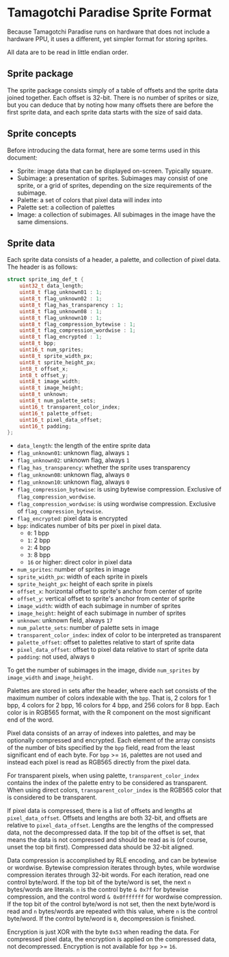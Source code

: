 # Tamagotchi Paradise Sprite Format

Because Tamagotchi Paradise runs on hardware that does not include a hardware
PPU, it uses a different, yet simpler format for storing sprites.

All data are to be read in little endian order.

## Sprite package

The sprite package consists simply of a table of offsets and the sprite data
joined together. Each offset is 32-bit. There is no number of sprites or size,
but you can deduce that by noting how many offsets there are before the first
sprite data, and each sprite data starts with the size of said data.

## Sprite concepts

Before introducing the data format, here are some terms used in this document:

- Sprite: image data that can be displayed on-screen. Typically square.
- Subimage: a presentation of sprites. Subimages may consist of one sprite,
  or a grid of sprites, depending on the size requirements of the subimage.
- Palette: a set of colors that pixel data will index into
- Palette set: a collection of palettes
- Image: a collection of subimages. All subimages in the image have the same
  dimensions.

## Sprite data

Each sprite data consists of a header, a palette, and collection of pixel data.
The header is as follows:

```c
struct sprite_img_def_t {
    uint32_t data_length;
    uint8_t flag_unknown01 : 1;
    uint8_t flag_unknown02 : 1;
    uint8_t flag_has_transparency : 1;
    uint8_t flag_unknown08 : 1;
    uint8_t flag_unknown10 : 1;
    uint8_t flag_compression_bytewise : 1;
    uint8_t flag_compression_wordwise : 1;
    uint8_t flag_encrypted : 1;
    uint8_t bpp;
    uint16_t num_sprites;
    uint8_t sprite_width_px;
    uint8_t sprite_height_px;
    int8_t offset_x;
    int8_t offset_y;
    uint8_t image_width;
    uint8_t image_height;
    uint8_t unknown;
    uint8_t num_palette_sets;
    uint16_t transparent_color_index;
    uint16_t palette_offset;
    uint16_t pixel_data_offset;
    uint16_t padding;
};
```

- `data_length`: the length of the entire sprite data
- `flag_unknown01`: unknown flag, always `1`
- `flag_unknown02`: unknown flag, always `1`
- `flag_has_transparency`: whether the sprite uses transparency
- `flag_unknown08`: unknown flag, always `0`
- `flag_unknown10`: unknown flag, always `0`
- `flag_compression_bytewise`: is using bytewise compression. Exclusive of
  `flag_compression_wordwise`.
- `flag_compression_wordwise`: is using wordwise compression. Exclusive of
  `flag_compression_bytewise`.
- `flag_encrypted`: pixel data is encrypted
- `bpp`: indicates number of bits per pixel in pixel data.
  - `0`: 1 bpp
  - `1`: 2 bpp
  - `2`: 4 bpp
  - `3`: 8 bpp
  - `16` or higher: direct color in pixel data
- `num_sprites`: number of sprites in image
- `sprite_width_px`: width of each sprite in pixels
- `sprite_height_px`: height of each sprite in pixels
- `offset_x`: horizontal offset to sprite's anchor from center of sprite
- `offset_y`: vertical offset to sprite's anchor from center of sprite
- `image_width`: width of each subimage in number of sprites
- `image_height`: height of each subimage in number of sprites
- `unknown`: unknown field, always `17`
- `num_palette_sets`: number of palette sets in image
- `transparent_color_index`: index of color to be interpreted as transparent
- `palette_offset`: offset to palettes relative to start of sprite data
- `pixel_data_offset`: offset to pixel data relative to start of sprite data
- `padding`: not used, always `0`

To get the number of subimages in the image, divide `num_sprites` by
`image_width` and `image_height`.

Palettes are stored in sets after the header, where each set consists of the
maximum number of colors indexable with the `bpp`. That is, 2 colors for 1 bpp,
4 colors for 2 bpp, 16 colors for 4 bpp, and 256 colors for 8 bpp. Each color
is in RGB565 format, with the R component on the most significant end of the
word.

Pixel data consists of an array of indexes into palettes, and may be optionally
compressed and encrypted. Each element of the array consists of the number of
bits specified by the `bpp` field, read from the least significant end of each
byte. For `bpp` >= `16`, palettes are not used and instead each pixel is read
as RGB565 directly from the pixel data.

For transparent pixels, when using palette, `transparent_color_index` contains
the index of the palette entry to be considered as transparent. When using
direct colors, `transparent_color_index` is the RGB565 color that is considered
to be transparent.

If pixel data is compressed, there is a list of offsets and lengths at
`pixel_data_offset`. Offsets and lengths are both 32-bit, and offsets are
relative to `pixel_data_offset`. Lengths are the lengths of the compressed data,
not the decompressed data. If the top bit of the offset is set, that means the
data is not compressed and should be read as is (of course, unset the top bit
first). Compressed data should be 32-bit aligned.

Data compression is accomplished by RLE encoding, and can be bytewise or wordwise.
Bytewise compression iterates through bytes, while wordwise compression iterates
through 32-bit words. For each iteration, read one control byte/word. If the top
bit of the byte/word is set, the next `n` bytes/words are literals. `n` is
the control byte `& 0x7f` for bytewise compression, and the control word
`& 0x0fffffff` for wordwise compression. If the top bit of the control byte/word
is not set, then the next byte/word is read and `n` bytes/words are repeated
with this value, where `n` is the control byte/word. If the control byte/word
is `0`, decompression is finished.

Encryption is just XOR with the byte `0x53` when reading the data. For compressed
pixel data, the encryption is applied on the compressed data, not decompressed.
Encryption is not available for `bpp` >= `16`.
